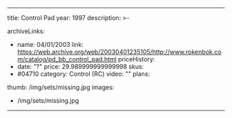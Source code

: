 
---
title: Control Pad
year: 1997
description: >-
  
archiveLinks:
  - name: 04/01/2003
    link: https://web.archive.org/web/20030401235105/http://www.rokenbok.com/catalog/pd_bb_control_pad.html
priceHistory:
  - date: "?"
    price: 29.989999999999998
skus:
  - #04710
category: Control (RC)
video: ""
plans:

thumb: /img/sets/missing.jpg
images:
  -  /img/sets/missing.jpg
---
